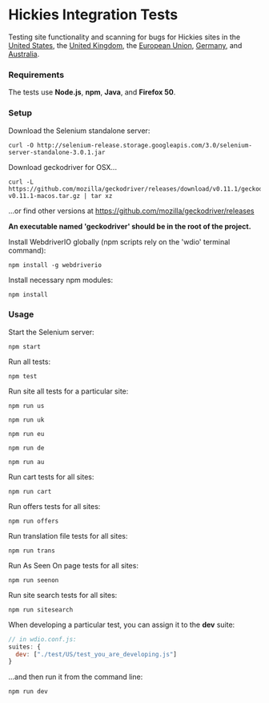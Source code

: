 # Hickies Integration Tests

Testing site functionality and scanning for bugs for Hickies sites in the
[United States](https://www.hickies.com), the [United Kingdom](https://uk.hickies.eu),
the [European Union](https://www.hickies.eu), [Germany](https://www.hickies.de),
and [Australia](https://www.hickies.com.au).

### Requirements

The tests use **Node.js**, **npm**, **Java**, and **Firefox 50**.

### Setup

Download the Selenium standalone server:

    curl -O http://selenium-release.storage.googleapis.com/3.0/selenium-server-standalone-3.0.1.jar

Download geckodriver for OSX...

    curl -L https://github.com/mozilla/geckodriver/releases/download/v0.11.1/geckodriver-v0.11.1-macos.tar.gz | tar xz

...or find other versions at https://github.com/mozilla/geckodriver/releases

**An executable named 'geckodriver' should be in the root of the project.**

Install WebdriverIO globally (npm scripts rely on the 'wdio' terminal command):

    npm install -g webdriverio

Install necessary npm modules:

    npm install

### Usage

Start the Selenium server:

    npm start

Run all tests:

    npm test

Run site all tests for a particular site:

    npm run us

    npm run uk

    npm run eu

    npm run de

    npm run au

Run cart tests for all sites:

    npm run cart

Run offers tests for all sites:

    npm run offers

Run translation file tests for all sites:

    npm run trans

Run As Seen On page tests for all sites:

    npm run seenon

Run site search tests for all sites:

    npm run sitesearch

When developing a particular test, you can assign it to the **dev** suite:

```javascript
// in wdio.conf.js:
suites: {
  dev: ["./test/US/test_you_are_developing.js"]
}
```

...and then run it from the command line:

    npm run dev
